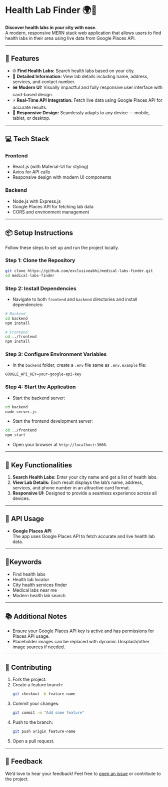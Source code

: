 # **Health Lab Finder** 🌍🏥  
**Discover health labs in your city with ease.**  
A modern, responsive MERN stack web application that allows users to find health labs in their area using live data from Google Places API.

---

## **🚀 Features**
- 🌐 **Find Health Labs:** Search health labs based on your city.
- 📍 **Detailed Information:** View lab details including name, address, services, and contact number.
- 🖼️ **Modern UI:** Visually impactful and fully responsive user interface with card-based design.
- ⚡ **Real-Time API Integration:** Fetch live data using Google Places API for accurate results.
- 📱 **Responsive Design:** Seamlessly adapts to any device — mobile, tablet, or desktop.

---

## **💻 Tech Stack**
### **Frontend**  
- React.js (with Material-UI for styling)
- Axios for API calls
- Responsive design with modern UI components  

### **Backend**  
- Node.js with Express.js
- Google Places API for fetching lab data
- CORS and environment management  

---

## **📦 Setup Instructions**
Follow these steps to set up and run the project locally.

### **Step 1: Clone the Repository**
```bash
git clone https://github.com/exclusiveabhi/medical-labs-finder.git
cd medical-labs-finder
```

### **Step 2: Install Dependencies**
- Navigate to both `frontend` and `backend` directories and install dependencies:
```bash
# Backend
cd backend
npm install

# Frontend
cd ../frontend
npm install
```

### **Step 3: Configure Environment Variables**
- In the `backend` folder, create a `.env` file same as `.env.example` file:
```plaintext
GOOGLE_API_KEY=your-google-api-key
```

### **Step 4: Start the Application**
- Start the backend server:
```bash
cd backend
node server.js
```

- Start the frontend development server:
```bash
cd ../frontend
npm start
```

- Open your browser at `http://localhost:3000`.

---

## **🌟 Key Functionalities**
1. **Search Health Labs:** Enter your city name and get a list of health labs.  
2. **View Lab Details:** Each result displays the lab’s name, address, services, and phone number in an attractive card format.  
3. **Responsive UI:** Designed to provide a seamless experience across all devices.  

---

## **🔗 API Usage**
- **Google Places API**  
   The app uses Google Places API to fetch accurate and live health lab data.  

---

## **📌Keywords**
- Find health labs  
- Health lab locator  
- City health services finder  
- Medical labs near me  
- Modern health lab search  

---

## **📚 Additional Notes**
- Ensure your Google Places API key is active and has permissions for Places API usage.
- Placeholder images can be replaced with dynamic Unsplash/other image sources if needed.

---

## **🤝 Contributing**
1. Fork the project.
2. Create a feature branch:  
   ```bash
   git checkout -b feature-name
   ```
3. Commit your changes:  
   ```bash
   git commit -m "Add some feature"
   ```
4. Push to the branch:  
   ```bash
   git push origin feature-name
   ```
5. Open a pull request.

---

## **💬 Feedback**
We’d love to hear your feedback! Feel free to [open an issue](https://github.com/exclusiveabhi/medical-labs-finder/issues) or contribute to the project.